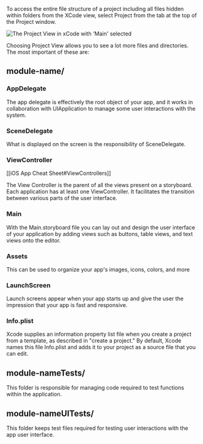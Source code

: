 
To access the entire file structure of a project including all files hidden within folders from the XCode view, select Project from the tab at the top of the Project window.

![The Project View in xCode with 'Main' selected](https://d3c33hcgiwev3.cloudfront.net/imageAssetProxy.v1/lGroQ1azR2Cq6ENWszdghA_ba5d8097bb634caab737140c0e7ac7e1_xcode_project_files.png?expiry=1694908800000&hmac=XgRE2fZPCJG9ZQtLxBTEtAG3ymhVMw4dkYEGQU_Eai0)

Choosing Project View allows you to see a lot more files and directories. The most important of these are:

## **module-name/**

### **AppDelegate**

The app delegate is effectively the root object of your app, and it works in collaboration with UIApplication to manage some user interactions with the system.

### **SceneDelegate**

What is displayed on the screen is the responsibility of SceneDelegate.

### **ViewController**

[[iOS App Cheat Sheet#ViewControllers]]

The View Controller is the parent of all the views present on a storyboard. Each application has at least one ViewController. It facilitates the transition between various parts of the user interface.

### **Main**

With the Main.storyboard file you can lay out and design the user interface of your application by adding views such as buttons, table views, and text views onto the editor.

### **Assets**

This can be used to organize your app's images, icons, colors, and more

### **LaunchScreen**

Launch screens appear when your app starts up and give the user the impression that your app is fast and responsive.

### **Info.plist**

Xcode supplies an information property list file when you create a project from a template, as described in "create a project." By default, Xcode names this file Info.plist and adds it to your project as a source file that you can edit.

## **module-nameTests/**

This folder is responsible for managing code required to test functions within the application.

## **module-nameUITests/**

This folder keeps test files required for testing user interactions with the app user interface.